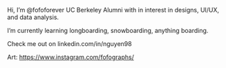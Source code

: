 Hi, I’m @fofoforever
UC Berkeley Alumni with in interest in designs, UI/UX, and data analysis. 

I’m currently learning longboarding, snowboarding, anything boarding. 

Check me out on linkedin.com/in/nguyen98

Art: https://www.instagram.com/fofographs/

<!---
fofoforever/fofoforever is a ✨ special ✨ repository because its `README.md` (this file) appears on your GitHub profile.
You can click the Preview link to take a look at your changes.
--->
